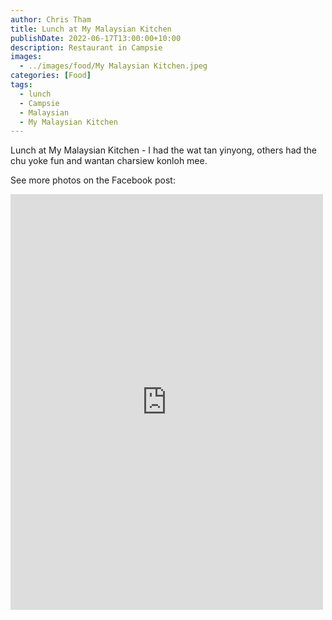 ```yaml
---
author: Chris Tham
title: Lunch at My Malaysian Kitchen
publishDate: 2022-06-17T13:00:00+10:00
description: Restaurant in Campsie
images:
  - ../images/food/My Malaysian Kitchen.jpeg
categories: [Food]
tags:
  - lunch
  - Campsie
  - Malaysian
  - My Malaysian Kitchen
---
```


Lunch at My Malaysian Kitchen - I had the wat tan yinyong, others had the chu yoke fun and wantan charsiew konloh mee.

See more photos on the Facebook post:

<iframe src="https://www.facebook.com/plugins/post.php?href=https%3A%2F%2Fwww.facebook.com%2Fchris1.tham%2Fposts%2Fpfbid0KLizupMjkbS7WiwR43kNdjRVdcrkcm2tBkzEXw6d2XpTJR6TLkGfRZv695Bw1n1Ul&show_text=true&width=500" width="500" height="665" style="border:none;overflow:hidden" scrolling="no" frameborder="0" allowfullscreen="true" allow="autoplay; clipboard-write; encrypted-media; picture-in-picture; web-share"></iframe>
